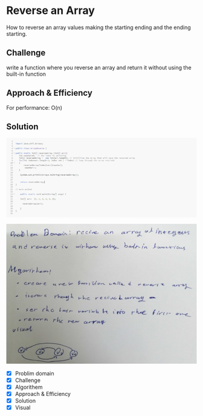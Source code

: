 # Reverse an Array
How to reverse an array values making the starting ending and the ending starting.

## Challenge
write a function where you reverse an array and return it without using the built-in function 

## Approach & Efficiency
For performance: O(n)

## Solution
![array reversed solution](https://github.com/anassawalha95/data-structures-and-algorithms/blob/main/challenges/assests/arrayReversed.png?raw=true)



![array reversed solution](https://github.com/anassawalha95/data-structures-and-algorithms/blob/main/challenges/assests/arrayreverse02.jpg?raw=true)

- [X] Problim domain
- [X] Challenge
- [X] Algorithem
- [X] Approach & Efficiency
- [X] Solution
- [X] Visual
